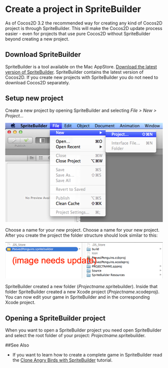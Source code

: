 # Create a project in SpriteBuilder

As of Cocos2D 3.2 the recommended way for creating any kind of Cocos2D project is through SpriteBuilder. This will make the Cocos2D update process easier - even for projects that use pure Cocos2D without SpriteBuilder beyond creating a new project.

## Download SpriteBuilder
SpriteBuilder is a tool available on the Mac AppStore. [Download the latest version of SpriteBuilder](https://itunes.apple.com/us/app/spritebuilder/id784912885?mt=12#). SpriteBuilder contains the latest version of Cocos2D. If you create new projects with SpriteBuilder you do not need to download Cocos2D separately.

## Setup new project

Create a new project by opening SpriteBuilder and selecting *File > New > Project...*

![image](../_images/editor/new-project.png)

Choose a name for your new project. Choose a name for your new project. After you create the project the folder structure should look similar to this:

![image](../_images/editor/filesystem.png)

SpriteBuilder created a new folder (*Projectname*.spritebuilder). Inside that folder SpriteBuilder created a new Xcode project (*Projectname*.xcodeproj).
You can now edit your game in SpriteBuilder and in the corresponding Xcode project.

## Opening a SpriteBuilder project

When you want to open a SpriteBuilder project you need open SpriteBuilder and select the root folder of your project: *Projectname*.spritebuilder.

##See Also

- If you want to learn how to create a complete game in SpriteBuilder read the [Clone Angry Birds with SpriteBuilder](https://www.makegameswith.us/tutorials/getting-started-with-spritebuilder/) tutorial.